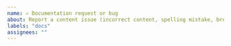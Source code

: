 ```yaml
---
name: ✍ Documentation request or bug
about: Report a content issue (incorrect content, spelling mistake, broken link), request new content, or suggest an improvement.
labels: "docs"
assignees: ""
---
```

